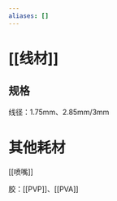 ```yaml
---
aliases: []
---
```


# [[线材]]


## 规格

线径：1.75mm、2.85mm/3mm

# 其他耗材

[[喷嘴]]

胶：[[PVP]]、[[PVA]]











